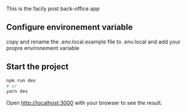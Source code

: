 This is the facily post back-office app

## Configure environement variable
copy and rename the .env.local.example file to .env.local and add your propre environement variable
## Start the project


```bash
npm run dev
# or
yarn dev
```

Open [http://localhost:3000](http://localhost:3000) with your browser to see the result.


